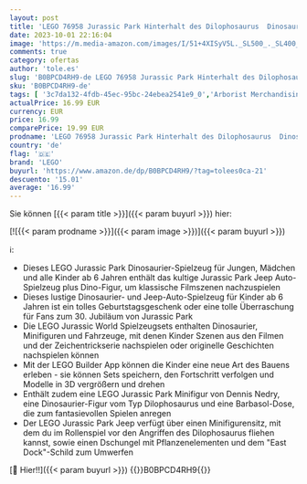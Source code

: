 ```yaml
---
layout: post
title: 'LEGO 76958 Jurassic Park Hinterhalt des Dilophosaurus  Dinosaurier Spielzeug Set mit Figur und Jeep für Kinder ab 6 Jahren'
date: 2023-10-01 22:16:04
image: 'https://m.media-amazon.com/images/I/51+4XISyV5L._SL500_._SL400_.jpg'
comments: true
category: ofertas
author: 'tole.es'
slug: 'B0BPCD4RH9-de LEGO 76958 Jurassic Park Hinterhalt des Dilophosaurus...'
sku: 'B0BPCD4RH9-de'
tags: [ '3c7da132-4fdb-45ec-95bc-24ebea2541e9_0','Arborist Merchandising Root','Bauspielzeug & Konstruktionsspielzeug','Bauspielzeugsets','Custom Stores','LEGO','Self Service','Spielzeug','lego','🇩🇪', ]
actualPrice: 16.99 EUR
currency: EUR
price: 16.99
comparePrice: 19.99 EUR
prodname: 'LEGO 76958 Jurassic Park Hinterhalt des Dilophosaurus  Dinosaurier Spielzeug Set mit Figur und Jeep für Kinder ab 6 Jahren'
country: 'de'
flag: '🇩🇪'
brand: 'LEGO'
buyurl: 'https://www.amazon.de/dp/B0BPCD4RH9/?tag=tolees0ca-21'
descuento: '15.01'
average: '16.99'
---
```


Sie können [{{< param title >}}]({{< param buyurl >}}) hier:

[![{{< param prodname >}}]({{< param image >}})]({{< param buyurl >}})

ℹ️:

- Dieses LEGO Jurassic Park Dinosaurier-Spielzeug für Jungen, Mädchen und alle Kinder ab 6 Jahren enthält das kultige Jurassic Park Jeep Auto-Spielzeug plus Dino-Figur, um klassische Filmszenen nachzuspielen
- Dieses lustige Dinosaurier- und Jeep-Auto-Spielzeug für Kinder ab 6 Jahren ist ein tolles Geburtstagsgeschenk oder eine tolle Überraschung für Fans zum 30. Jubiläum von Jurassic Park
- Die LEGO Jurassic World Spielzeugsets enthalten Dinosaurier, Minifiguren und Fahrzeuge, mit denen Kinder Szenen aus den Filmen und der Zeichentrickserie nachspielen oder originelle Geschichten nachspielen können
- Mit der LEGO Builder App können die Kinder eine neue Art des Bauens erleben - sie können Sets speichern, den Fortschritt verfolgen und Modelle in 3D vergrößern und drehen
- Enthält zudem eine LEGO Jurassic Park Minifigur von Dennis Nedry, eine Dinosaurier-Figur vom Typ Dilophosaurus und eine Barbasol-Dose, die zum fantasievollen Spielen anregen
- Der LEGO Jurassic Park Jeep verfügt über einen Minifigurensitz, mit dem du im Rollenspiel vor den Angriffen des Dilophosaurus fliehen kannst, sowie einen Dschungel mit Pflanzenelementen und dem "East Dock"-Schild zum Umwerfen

[🛒 Hier!!]({{< param buyurl >}})
{{<world>}}B0BPCD4RH9{{</world>}}
